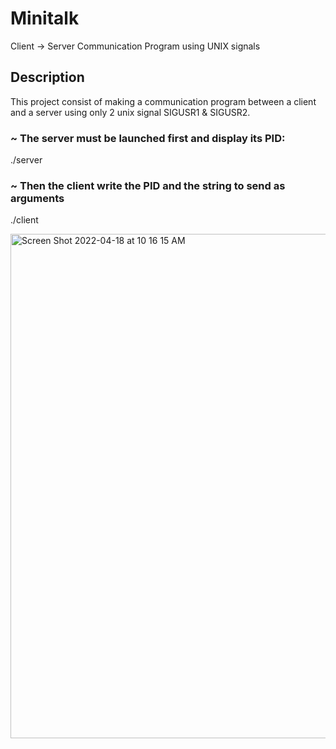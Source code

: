 # Minitalk
Client -> Server Communication Program using UNIX signals

## Description

This project consist of making a communication program between a client and a server using only 2 unix signal SIGUSR1 & SIGUSR2.

### ~ The server must be launched first and display its PID:
  ./server
  
### ~ Then the client write the PID and the string to send as arguments
  ./client

<img width="807" alt="Screen Shot 2022-04-18 at 10 16 15 AM" src="https://user-images.githubusercontent.com/92552655/163779024-0431d4fc-2358-45a1-a4c9-05a0e155baa6.png">
